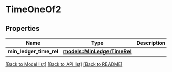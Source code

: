 # TimeOneOf2

## Properties

Name | Type | Description | Notes
------------ | ------------- | ------------- | -------------
**min_ledger_time_rel** | [**models::MinLedgerTimeRel**](MinLedgerTimeRel.md) |  | 

[[Back to Model list]](../README.md#documentation-for-models) [[Back to API list]](../README.md#documentation-for-api-endpoints) [[Back to README]](../README.md)



